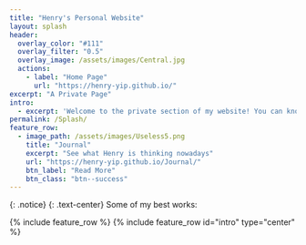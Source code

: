 ```yaml
---
title: "Henry's Personal Website"
layout: splash
header:
  overlay_color: "#111"
  overlay_filter: "0.5"
  overlay_image: /assets/images/Central.jpg
  actions:
    - label: "Home Page"
      url: "https://henry-yip.github.io/"
excerpt: "A Private Page" 
intro: 
  - excerpt: 'Welcome to the private section of my website! You can know much much more about me here!'
permalink: /Splash/
feature_row:
  - image_path: /assets/images/Useless5.png
    title: "Journal"
    excerpt: "See what Henry is thinking nowadays"
    url: "https://henry-yip.github.io/Journal/"
    btn_label: "Read More"
    btn_class: "btn--success"
---
```


{: .notice}
{: .text-center}
Some of my best works:


{% include feature_row %}
{% include feature_row id="intro" type="center" %}
